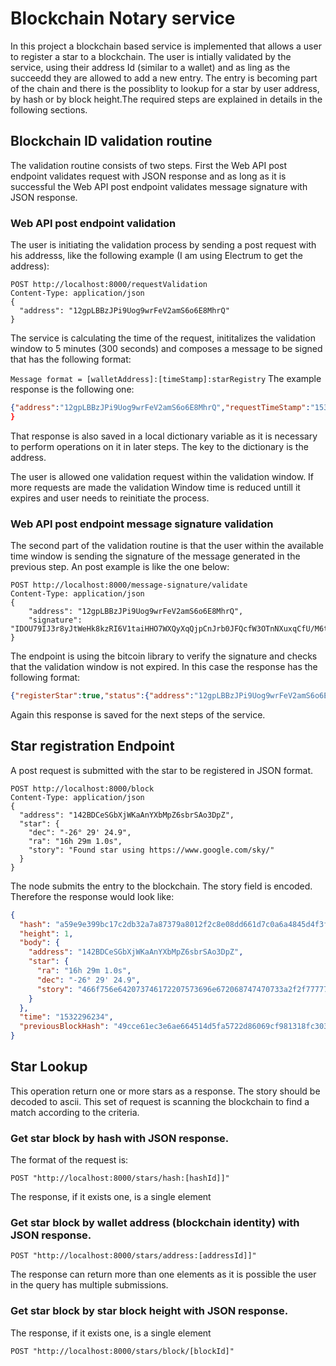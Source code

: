 # Blockchain Notary service
In this project a blockchain based service is implemented that allows a user to register a star to a blockchain. The user is intially validated by the service, using their address Id (similar to a wallet) and as ling as the succeedd they are allowed to add a new entry. The entry is becoming part of the chain and there is the possiblity to lookup for a star by user address, by hash or by block height.The required steps are explained in details in the following sections.  

## Blockchain ID validation routine
The validation routine consists of two steps. First the Web API post endpoint validates request with JSON response and as long as it is successful the Web API post endpoint validates message signature with JSON response. 

### Web API post endpoint validation
The user is initiating the validation process by sending a post request with his addresss, like the following example (I am using Electrum to get the address):
```curl
POST http://localhost:8000/requestValidation
Content-Type: application/json
{
  "address": "12gpLBBzJPi9Uog9wrFeV2amS6o6E8MhrQ"
}
```

The service is calculating the time of the request, inititalizes the validation window to 5 minutes (300 seconds) and composes a message to be signed that has the following format:

`
Message format = [walletAddress]:[timeStamp]:starRegistry
`
The example response is the following one:
```json
{"address":"12gpLBBzJPi9Uog9wrFeV2amS6o6E8MhrQ","requestTimeStamp":"1536787211","message":"12gpLBBzJPi9Uog9wrFeV2amS6o6E8MhrQ:1536787211:starRegistry","validationWindow":300}
}
```

That response is also saved in a local dictionary variable as it is necessary to perform operations on it in later steps. The key to the dictionary is the address. 

The user is allowed one validation request within the validation window. If more requests are made the validation Window time is reduced untill it expires and user needs to reinitiate the process. 

### Web API post endpoint message signature validation
The second part of the validation routine is that the user within the available time window is sending the signature of the message generated in the previous step. An post example is like the one below:

```curl
POST http://localhost:8000/message-signature/validate
Content-Type: application/json
{
    "address": "12gpLBBzJPi9Uog9wrFeV2amS6o6E8MhrQ",
    "signature": "IDOU79IJ3r8yJtWeHk8kzRI6V1taiHHO7WXQyXqQjpCnJrb0JFQcfW3OTnNXuxqCfU/M6tAQJwqaBw0739bV+x0="
}
```

The endpoint is using the bitcoin library to verify the signature and checks that the validation window is not expired. In this case the response has the following format:

```json
{"registerStar":true,"status":{"address":"12gpLBBzJPi9Uog9wrFeV2amS6o6E8MhrQ","requestTimeStamp":"1536787211","message":"12gpLBBzJPi9Uog9wrFeV2amS6o6E8MhrQ:1536787211:starRegistry","validationWindow":223,"messageSignature":"valid"}}
```
Again this response is saved for the next steps of the service.

## Star registration Endpoint
A post request is submitted with the star to be registered in JSON format. 

```curl
POST http://localhost:8000/block
Content-Type: application/json
{
  "address": "142BDCeSGbXjWKaAnYXbMpZ6sbrSAo3DpZ",
  "star": {
    "dec": "-26° 29' 24.9",
    "ra": "16h 29m 1.0s",
    "story": "Found star using https://www.google.com/sky/"
  }
}
```

The node submits the entry to the blockchain. The story field is encoded. Therefore the response would look like:


```json
{
  "hash": "a59e9e399bc17c2db32a7a87379a8012f2c8e08dd661d7c0a6a4845d4f3ffb9f",
  "height": 1,
  "body": {
    "address": "142BDCeSGbXjWKaAnYXbMpZ6sbrSAo3DpZ",
    "star": {
      "ra": "16h 29m 1.0s",
      "dec": "-26° 29' 24.9",
      "story": "466f756e642073746172207573696e672068747470733a2f2f7777772e676f6f676c652e636f6d2f736b792f"
    }
  },
  "time": "1532296234",
  "previousBlockHash": "49cce61ec3e6ae664514d5fa5722d86069cf981318fc303750ce66032d0acff3"
}
```

## Star Lookup
This operation return one or more stars as a response. The story should be decoded to ascii. This set of request is scanning the blockchain to find a match according to the criteria. 

### Get star block by hash with JSON response.
The format of the request is:
```curl
POST "http://localhost:8000/stars/hash:[hashId]]"
```
The response, if it exists one, is a single element

### Get star block by wallet address (blockchain identity) with JSON response.
```curl
POST "http://localhost:8000/stars/address:[addressId]]"
```
The response can return more than one elements as it is possible the user in the query has multiple submissions. 


### Get star block by star block height with JSON response.
The response, if it exists one, is a single element
```curl
POST "http://localhost:8000/stars/block/[blockId]"
```